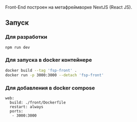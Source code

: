 Front-End построен на метафреймворке NextJS (React JS).

## Запуск

### Для разработки

```bash
npm run dev
```

### Для запуска в docker контейнере

```bash
docker build --tag 'fsp-front' .
docker run -p 3000:3000 --detach 'fsp-front'
```

### Для добавления в docker compose

```docker-compose
web:
  build: ./front/Dockerfile
  restart: always
  ports:
   - 3000:3000
```
